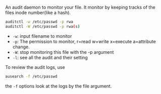 An audit daemon to monitor your file. It monitor by keeping tracks of the files inode number(like a hash).

```bash
auditctl -w /etc/passwd -p rwa
auditctl -W /etc/passwd -p rwa(s)
```

- `-w`: input filename to monitor
- `-p`: The permission to monitor, r=read w=write x=execute a=attribute change.
- `-W`: stop monitoring this file with the -p argument
- `-l`: see all the audit and their setting


To review the audit logs, use
```bash
ausearch -f /etc/passwd
```

the `-f` options look at the logs by the file argument.